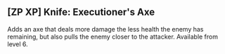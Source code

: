 ## [ZP XP] Knife: Executioner's Axe

Adds an axe that deals more damage the less health the enemy has remaining, but also pulls the enemy closer to the attacker. Available from level 6.